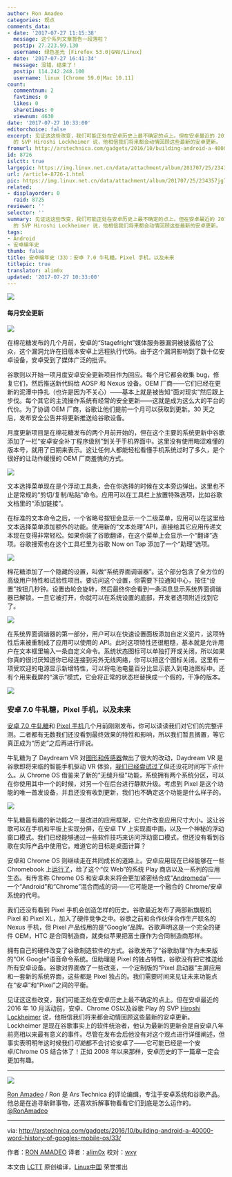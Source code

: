 ```yaml
---
author: Ron Amadeo
categories: 观点
comments_data:
- date: '2017-07-27 11:15:38'
  message: 这个系列文章暂告一段落啦？
  postip: 27.223.99.130
  username: 绿色圣光 [Firefox 53.0|GNU/Linux]
- date: '2017-07-27 16:41:34'
  message: 没错，结束了！
  postip: 114.242.248.100
  username: linux [Chrome 59.0|Mac 10.11]
count:
  commentnum: 2
  favtimes: 0
  likes: 0
  sharetimes: 0
  viewnum: 4630
date: '2017-07-27 10:33:00'
editorchoice: false
excerpt: 见证这这些改变，我们可能正处在安卓历史上最不确定的点上。但在安卓最近的 2016 年 10 月活动前，安卓、Chrome OS以及谷歌 Play
  的 SVP Hiroshi Lockheimer 说，他相信我们将来都会动情回顾这些最新的安卓更新。
fromurl: http://arstechnica.com/gadgets/2016/10/building-android-a-40000-word-history-of-googles-mobile-os/33/
id: 8726
islctt: true
largepic: https://img.linux.net.cn/data/attachment/album/201707/25/234357jg7i9lkllrmop9dh.jpg
url: /article-8726-1.html
pic: https://img.linux.net.cn/data/attachment/album/201707/25/234357jg7i9lkllrmop9dh.jpg.thumb.jpg
related:
- displayorder: 0
  raid: 8725
reviewer: ''
selector: ''
summary: 见证这这些改变，我们可能正处在安卓历史上最不确定的点上。但在安卓最近的 2016 年 10 月活动前，安卓、Chrome OS以及谷歌 Play
  的 SVP Hiroshi Lockheimer 说，他相信我们将来都会动情回顾这些最新的安卓更新。
tags:
- Android
- 安卓编年史
thumb: false
title: 安卓编年史（33）：安卓 7.0 牛轧糖，Pixel 手机，以及未来
titlepic: true
translator: alim0x
updated: '2017-07-27 10:33:00'
---
```


![](https://img.linux.net.cn/data/attachment/album/201707/25/234357jg7i9lkllrmop9dh.jpg)


#### 每月安全更新


![](https://img.linux.net.cn/data/attachment/album/201707/25/235023dh7hy9zxhoovztgx.jpg)


在棉花糖发布的几个月前，安卓的“Stagefright”媒体服务器漏洞被披露给了公众，这个漏洞允许在旧版本安卓上远程执行代码。由于这个漏洞影响到了数十亿安卓设备，安卓受到了媒体广泛的批评。


谷歌则以开始一项月度安卓安全更新项目作为回应。每个月它都会收集 bug，修复它们，然后推送新代码给 AOSP 和 Nexus 设备。OEM 厂商——它们已经在更新的泥潭中挣扎（也许是因为不关心）——基本上就是被告知“面对现实”然后跟上步伐。每个其它的主流操作系统有经常的安全更新——这就是成为这么大的平台的代价。为了协调 OEM 厂商，谷歌让他们提前一个月可以获取到更新。30 天之后，发布安全公告并将更新推送给谷歌设备。


月度更新项目是在棉花糖发布的两个月前开始的，但在这个主要的系统更新中谷歌添加了一栏“安卓安全补丁程序级别”到关于手机界面中。这里没有使用晦涩难懂的版本号，就用了日期来表示。这让任何人都能轻松看懂手机系统过时了多久，是个很好的让动作缓慢的 OEM 厂商羞愧的方式。


![](https://img.linux.net.cn/data/attachment/album/201707/25/234601dsbdbk8bi3r062ud.jpg)


文本选择菜单现在是个浮动工具条，会在你选择的时候在文本旁边弹出。这里也不止是常规的“剪切/复制/粘贴”命令。应用可以在工具栏上放置特殊选项，比如谷歌文档里的“添加链接”。


在标准的文本命令之后，一个省略号按钮会显示一个二级菜单，应用可以在这里给文本选择菜单添加额外的功能。使用新的“文本处理”API，直接给其它应用传递文本现在变得非常轻松。如果你装了谷歌翻译，在这个菜单上会显示一个“翻译”选项。谷歌搜索也在这个工具栏里为谷歌 Now on Tap 添加了一个“助理”选项。


![](https://img.linux.net.cn/data/attachment/album/201707/25/234636innnohx72nfqf71w.jpg)


棉花糖添加了一个隐藏的设置，叫做“系统界面调谐器”。这个部分包含了全方位的高级用户特性和试验性项目。要访问这个设置，你需要下拉通知中心，按住“设置”按钮几秒钟。设置齿轮会旋转，然后最终你会看到一条消息显示系统界面调谐器已解锁。一旦它被打开，你就可以在系统设置的底部，开发者选项附近找到它了。


![](https://img.linux.net.cn/data/attachment/album/201707/25/234712uengdnssrplz9gee.jpg)


在系统界面调谐器的第一部分，用户可以在快速设置面板添加自定义瓷片，这项特性后来被重制成了应用可以使用的 API。此时这项特性还很粗糙，基本就是允许用户在文本框里输入一条自定义命令。系统状态图标可以单独打开或关闭，所以如果你真的很讨厌知道你已经连接到另外无线网络，你可以把这个图标关闭。这里有一项受欢迎的电源显示新增特性，可以将电池电量百分比显示嵌入到电池图标中。还有个用来截屏的“演示”模式，它会将正常的状态栏替换成一个假的，干净的版本。


![](https://img.linux.net.cn/data/attachment/album/201707/25/234748xm9k41hdd7p9f2oa.jpg)


### 安卓 7.0 牛轧糖，Pixel 手机，以及未来


[安卓 7.0 牛轧糖](http://arstechnica.com/gadgets/2016/08/android-7-0-nougat-review-do-more-on-your-gigantic-smartphone/)和 [Pixel 手机](http://arstechnica.com/gadgets/2016/10/google-pixel-review-bland-pricey-but-still-best-android-phone/)几个月前刚刚发布，你可以读读我们对它们的完整评测。二者都有无数我们还没看到最终效果的特性和影响，所以我们暂且搁置，等它真正成为“历史”之后再进行评说。


牛轧糖为了 Daydream VR 对[图形和传感器](http://arstechnica.com/gadgets/2016/08/android-7-0-nougat-review-do-more-on-your-gigantic-smartphone/11/#h1)做出了很大的改动，Daydream VR 是谷歌即将来临的智能手机驱动 VR 体验，[我们已经尝试过了](http://arstechnica.com/gadgets/2016/10/daydream-vr-hands-on-googles-dumb-vr-headset-is-actually-very-clever/)但还没花时间写下点什么。从 Chrome OS 借鉴来了新的“无缝升级”功能，系统拥有两个系统分区，可以在你使用其中一个的时候，对另一个在后台进行静默升级。考虑到 Pixel 是这个功能的唯一首发设备，并且还没有收到更新，我们也不确定这个功能是什么样子的。


![](https://img.linux.net.cn/data/attachment/album/201707/25/234828lvgyzx3093n0ssr3.jpg)


牛轧糖最有趣的新功能之一是改进的应用框架，它允许改变应用尺寸大小。这让谷歌可以在手机和平板上实现分屏，在安卓 TV 上实现画中画，以及一个神秘的浮动窗口模式。我们已经能够通过一些软件技巧来访问浮动窗口模式，但还没有看到谷歌在实际产品中使用它。难道它的目标是桌面计算？


安卓和 Chrome OS 则继续走在共同成长的道路上。安卓应用现在已经能够在一些 Chromebook 上[运行了](http://arstechnica.com/gadgets/2016/05/if-you-want-to-run-android-apps-on-chromebooks-youll-need-a-newer-model/)，给了这个“仅 Web”的系统 Play 商店以及一系列的应用生态。有传言称 Chrome OS 和安卓未来将会更加紧密结合成“[Andromeda](http://arstechnica.com/gadgets/2016/09/android-chrome-andromeda-merged-os-reportedly-coming-to-the-pixel-3/)”——一个“Android”和“Chrome”混合而成的词——它可能是一个融合的 Chrome/安卓系统的代号。


我们还没有看到 Pixel 手机会创造怎样的历史。谷歌最近发布了两部新旗舰机 Pixel 和 Pixel XL，加入了硬件竞争之中。谷歌之前和合作伙伴合作生产联名的 Nexus 手机，但 Pixel 产品线用的是“Google”品牌。谷歌声明这是一个完全的硬件 OEM，HTC 是合同制造商，就类似苹果把富士康作为合同制造商那样。


拥有自己的硬件改变了谷歌制造软件的方式。谷歌发布了“谷歌助理”作为未来版的“OK Google”语音命令系统。但助理是 Pixel 的独占特性，谷歌没有把它推送给所有安卓设备。谷歌对界面做了一些改变，一个定制版的“Pixel 启动器”主屏应用和一套新的系统界面，这些都是 Pixel 独占的。我们需要时间来见证未来功能点在“安卓”和“Pixel”之间的平衡。


见证这这些改变，我们可能正处在安卓历史上最不确定的点上。但在安卓最近的 2016 年 10 月活动前，安卓、Chrome OS以及谷歌 Play 的 SVP [Hiroshi Lockheimer](http://arstechnica.com/gadgets/2016/10/chatting-with-googles-hiroshi-lockheimer-about-pixel-android-oems-and-more/) 说，他相信我们将来都会动情回顾这些最新的安卓更新。Lockheimer 是现在谷歌事实上的软件统治者，他认为最新的更新会是自安卓八年前亮相以来最有意义的事件。尽管在发布会后他没有对这个观点进行详细阐述，但事实表明明年这时候我们*可能*都不会讨论安卓了——它可能已经是一个安卓/Chrome OS 结合体了！正如 2008 年以来那样，安卓历史的下一篇章一定会更加有趣。




---


![](https://img.linux.net.cn/data/attachment/album/201706/24/162535j8ke2nu4ccvw44g9.jpg)


[Ron Amadeo](http://arstechnica.com/author/ronamadeo) / Ron 是 Ars Technica 的评论编缉，专注于安卓系统和谷歌产品。他总是在追寻新鲜事物，还喜欢拆解事物看看它们到底是怎么运作的。[@RonAmadeo](https://twitter.com/RonAmadeo)




---


via: <http://arstechnica.com/gadgets/2016/10/building-android-a-40000-word-history-of-googles-mobile-os/33/>


作者：[RON AMADEO](http://arstechnica.com/author/ronamadeo) 译者：[alim0x](https://github.com/alim0x) 校对：[wxy](https://github.com/wxy)


本文由 [LCTT](https://github.com/LCTT/TranslateProject) 原创编译，[Linux中国](https://linux.cn/) 荣誉推出